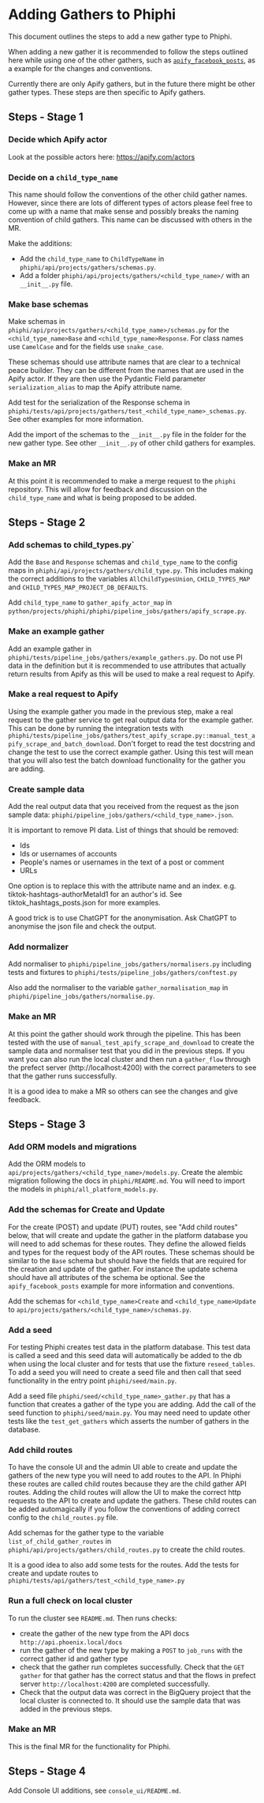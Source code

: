 # Adding Gathers to Phiphi

This document outlines the steps to add a new gather type to Phiphi.

When adding a new gather it is recommended to follow the steps outlined here while using one of the
other gathers, such as
[`apify_facebook_posts`](python/projects/phiphi/phiphi/api/projects/gathers/apify_facebook_posts/),
as a example for the changes and conventions.

Currently there are only Apify gathers, but in the future there might be other gather types. These
steps are then specific to Apify gathers.

## Steps - Stage 1

### Decide which Apify actor

Look at the possible actors here: https://apify.com/actors

### Decide on a `child_type_name`

This name should follow the conventions of the other child gather names. However, since there are
lots of different types of actors please feel free to come up with a name that make sense and
possibly breaks the naming convention of child gathers. This name can be discussed with others in
the MR.

Make the additions:
- Add the `child_type_name` to `ChildTypeName` in `phiphi/api/projects/gathers/schemas.py`.
- Add a folder `phiphi/api/projects/gathers/<child_type_name>/` with an `__init__.py` file.

### Make base schemas

Make schemas in `phiphi/api/projects/gathers/<child_type_name>/schemas.py` for the
`<child_type_name>Base` and `<child_type_name>Response`. For class names use `CamelCase` and
for the fields use `snake_case`.

These schemas should use attribute names that are clear to a technical peace builder. They can be
different from the names that are used in the Apify actor. If they are then use the Pydantic Field
parameter `serialization_alias` to map the Apify attribute name.

Add test for the serialization of the Response schema in
`phiphi/tests/api/projects/gathers/test_<child_type_name>_schemas.py`. See other examples for more
information.

Add the import of the schemas to the `__init__.py` file in the folder for the new gather type. See
other `__init__.py` of other child gathers for examples.

### Make an MR

At this point it is recommended to make a merge request to the `phiphi` repository. This will allow
for feedback and discussion on the `child_type_name` and what is being proposed to be added.

## Steps - Stage 2

### Add schemas to child_types.py`

Add the `Base` and `Response` schemas and `child_type_name` to the config maps in
`phiphi/api/projects/gathers/child_type.py`. This includes making the correct additions to
the variables `AllChildTypesUnion`, `CHILD_TYPES_MAP` and `CHILD_TYPES_MAP_PROJECT_DB_DEFAULTS`.

Add `child_type_name` to `gather_apify_actor_map` in
`python/projects/phiphi/phiphi/pipeline_jobs/gathers/apify_scrape.py`.

### Make an example gather

Add an example gather in `phiphi/tests/pipeline_jobs/gathers/example_gathers.py`. Do not use PI
data in the definition but it is recommended to use attributes that actually return results from
Apify as this will be used to make a real request to Apify.

### Make a real request to Apify

Using the example gather you made in the previous step, make a real request to the gather service to
get real output data for the example gather. This can be done by running the integration tests with
`phiphi/tests/pipeline_jobs/gathers/test_apify_scrape.py::manual_test_apify_scrape_and_batch_download`.
Don't forget to read the test docstring and change the test to use the correct example gather.
Using this test will mean that you will also test the batch download functionality for the gather
you are adding.

### Create sample data

Add the real output data that you received from the request as the json sample data:
`phiphi/pipeline_jobs/gathers/<child_type_name>.json`.

It is important to remove PI data. List of things that should be removed:
- Ids
- Ids or usernames of accounts
- People's names or usernames in the text of a post or comment
- URLs

One option is to replace this with the attribute name and an index. e.g.
tiktok-hashtags-authorMetaId1 for an author's id. See tiktok_hashtags_posts.json for more
examples.

A good trick is to use ChatGPT for the anonymisation. Ask ChatGPT to anonymise the json file and
check the output.

### Add normalizer

Add normaliser to `phiphi/pipeline_jobs/gathers/normalisers.py` including tests and fixtures to
`phiphi/tests/pipeline_jobs/gathers/conftest.py`

Also add the normaliser to the variable `gather_normalisation_map` in
`phiphi/pipeline_jobs/gathers/normalise.py`.

### Make an MR

At this point the gather should work through the pipeline. This has been tested with the use of
`manual_test_apify_scrape_and_download` to create the sample data and normaliser test that you did
in the previous steps. If you want you can also run the local cluster and then run a `gather_flow`
through the prefect server (http://localhost:4200) with the correct parameters to see that the
gather runs successfully.

It is a good idea to make a MR so others can see the changes and give feedback.

## Steps - Stage 3

### Add ORM models and migrations

Add the ORM models to `api/projects/gathers/<child_type_name>/models.py`. Create the alembic
migration following the docs in `phiphi/README.md`. You will need to import the models in
`phiphi/all_platform_models.py`.

### Add the schemas for Create and Update

For the create (POST) and update (PUT) routes, see "Add child routes" below, that will create and
update the gather in the platform database you will need to add schemas for these routes. They
define the allowed fields and types for the request body of the API routes. These schemas should be
similar to the `Base` schema but should have the fields that are required for the creation and
update of the gather. For instance the update schema should have all attributes of the schema be
optional. See the `apify_facebook_posts` example for more information and conventions.

Add the schemas for `<child_type_name>Create` and `<child_type_name>Update` to
`api/projects/gathers/<child_type_name>/schemas.py`.

### Add a seed

For testing Phiphi creates test data in the platform database. This test data is called a seed and
this seed data will automatically be added to the db when using the local cluster and for tests
that use the fixture `reseed_tables`. To add a seed you will need to create a seed file and then
call that seed functionality in the entry point `phiphi/seed/main.py`.

Add a seed file `phiphi/seed/<child_type_name>_gather.py` that has a function that creates a gather
of the type you are adding. Add the call of the seed function to `phiphi/seed/main.py`. You may
need need to update other tests like the `test_get_gathers` which asserts the number of gathers in
the database.

### Add child routes

To have the console UI and the admin UI able to create and update the gathers of the new type
you will need to add routes to the API. In Phiphi these routes are called child routes because they
are the child gather API routes. Adding the child routes will allow the UI to make the correct http
requests to the API to create and update the gathers. These child routes can be added automagically
if you follow the conventions of adding correct config to the `child_routes.py` file.

Add schemas for the gather type to the variable `list_of_child_gather_routes` in
`phiphi/api/projects/gathers/child_routes.py` to create the child routes.

It is a good idea to also add some tests for the routes. Add the tests for create and update routes
to `phiphi/tests/api/gathers/test_<child_type_name>.py`

### Run a full check on local cluster

To run the cluster see `README.md`. Then runs checks:
- create the gather of the new type from the API docs `http://api.phoenix.local/docs`
- run the gather of the new type by making a `POST` to `job_runs` with the correct gather id and
  gather type
- check that the gather run completes successfully. Check that the `GET` `gather` for that
  gather has the correct status and that the flows in prefect server `http://localhost:4200` are
  completed successfully.
- Check that the output data was correct in the BigQuery project that the local cluster is connected
  to. It should use the sample data that was added in the previous steps.

### Make an MR

This is the final MR for the functionality for Phiphi.

## Steps - Stage 4

Add Console UI additions, see `console_ui/README.md`.
